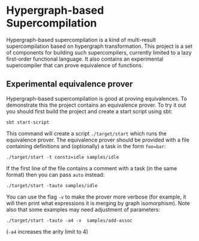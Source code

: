 # Hypergraph-based Supercompilation

Hypergraph-based supercompilation is a kind of multi-result 
supercompilation based on hypergraph transformation.
This project is a set of components for building such supercompilers,
currently limited to a lazy first-order functional language.
It also contains an experimental supercompiler that can prove equivalence of
functions.

## Experimental equivalence prover

Hypergraph-based supercompilation is good at proving equivalences.
To demonstrate this the project contains an equivalence prover. 
To try it out you should first build the project and create a start script using sbt:

    sbt start-script

This command will create a script `./target/start` which runs the equivalence prover.
The equivalence prover should be provided with a file containing definitions and (optionally)
a task in the form `foo=bar`:

    ./target/start -t constz=idle samples/idle

If the first line of the file contains a comment with a task (in the same format) then you can pass 
`auto` instead:

    ./target/start -tauto samples/idle

You can use the flag `-v` to make the prover more verbose (for example, 
it will then print what expressions it is merging by graph isomorphism).
Note also that some examples may need adjustment of parameters:

    ./target/start -tauto -a4 -v  samples/add-assoc

(`-a4` increases the arity limit to 4)

